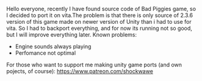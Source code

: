 Hello everyone, recently I have found source code of Bad Piggies game, 
so I decided to port it on vita.The problem is that there is only source 
of 2.3.6 version of this game made on newer version of Unity than i had to
use for vita. So I had to backport everything, and for now its running not so
good, but I will improve everything later.
Known problems:
- Engine sounds always playing
- Perfomance not optimal

For those who want to support me making unity game ports (and own pojects, of course): https://www.patreon.com/shockwawe 
